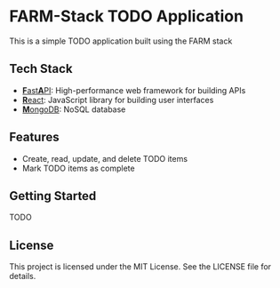 # FARM-Stack TODO Application

This is a simple TODO application built using the FARM stack

## Tech Stack

* [**F**ast**A**PI](https://fastapi.tiangolo.com/): High-performance web framework for building APIs
* [**R**eact](https://reactjs.org/): JavaScript library for building user interfaces
* [**M**ongoDB](https://www.mongodb.com/): NoSQL database

## Features

* Create, read, update, and delete TODO items
* Mark TODO items as complete

## Getting Started

TODO

## License

This project is licensed under the MIT License. See the LICENSE file for details.